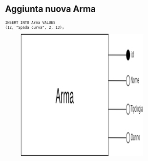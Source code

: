 <h1>Aggiunta nuova Arma</h1>

```
INSERT INTO Arma VALUES
(12, "Spada curva", 2, 13);
```
<p align="center">
<img src="/Immagini/Operazioni/o3.png" width="400" height="400" center>
</p>